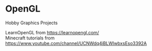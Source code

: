 # OpenGL
Hobby Graphics Projects

LearnOpenGL from https://learnopengl.com/  
Minecraft tutorials from https://www.youtube.com/channel/UCNWdq4iBLWlwbxsEso3392A
